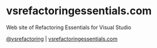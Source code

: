 # vsrefactoringessentials.com
Web site of Refactoring Essentials for Visual Studio

[@vsrefactoring](https://twitter.com/vsrefactoring) | [vsrefactoringessentials.com](http://vsrefactoringessentials.com/)
